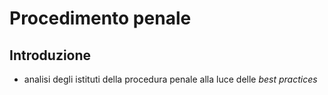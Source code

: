 # Procedimento penale

## Introduzione

- analisi degli istituti della procedura penale alla luce delle *best practices*

